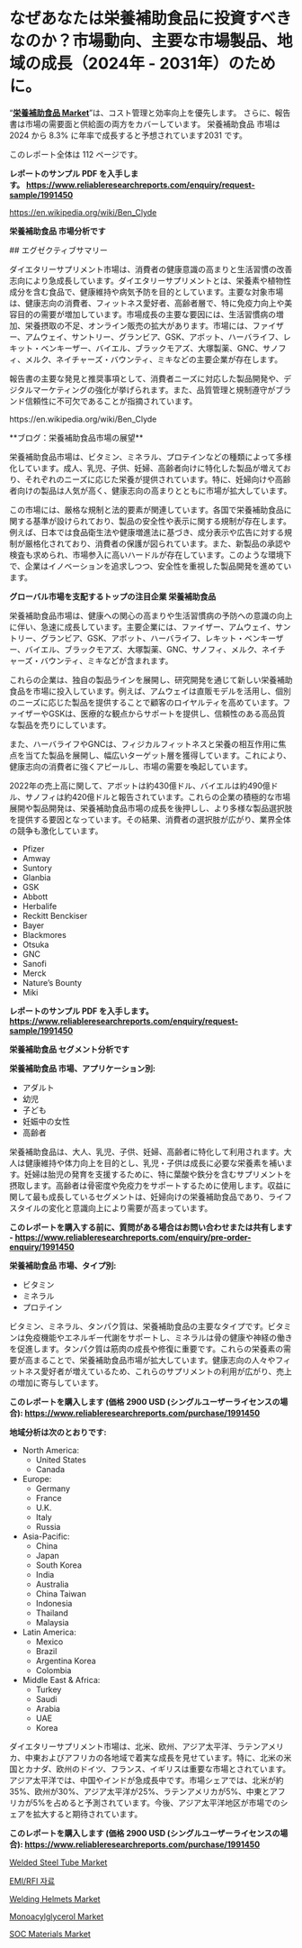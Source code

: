 <p><h1>なぜあなたは栄養補助食品に投資すべきなのか？市場動向、主要な市場製品、地域の成長（2024年 - 2031年）のために。</h1></p><p>&ldquo;<strong><a href="https://www.reliableresearchreports.com/dietary-supplement-r1991450">栄養補助食品 Market</a></strong>&rdquo;は、コスト管理と効率向上を優先します。 さらに、報告書は市場の需要面と供給面の両方をカバーしています。 栄養補助食品 市場は 2024 から 8.3% に年率で成長すると予想されています2031 です。</p>
<p>このレポート全体は 112 ページです。</p>
<p><strong>レポートのサンプル PDF を入手します。&nbsp;<a href="https://www.reliableresearchreports.com/enquiry/request-sample/1991450">https://www.reliableresearchreports.com/enquiry/request-sample/1991450</a></strong></p>
<p><a href="https://en.wikipedia.org/wiki/Ben_Clyde">https://en.wikipedia.org/wiki/Ben_Clyde</a></p>
<p><strong>栄養補助食品 市場分析です</strong></p>
<p><p>## エグゼクティブサマリー</p><p>ダイエタリーサプリメント市場は、消費者の健康意識の高まりと生活習慣の改善志向により急成長しています。ダイエタリーサプリメントとは、栄養素や植物性成分を含む食品で、健康維持や病気予防を目的としています。主要な対象市場は、健康志向の消費者、フィットネス愛好者、高齢者層で、特に免疫力向上や美容目的の需要が増加しています。市場成長の主要な要因には、生活習慣病の増加、栄養摂取の不足、オンライン販売の拡大があります。市場には、ファイザー、アムウェイ、サントリー、グランビア、GSK、アボット、ハーバライフ、レキット・ベンキーザー、バイエル、ブラックモアズ、大塚製薬、GNC、サノフィ、メルク、ネイチャーズ・バウンティ、ミキなどの主要企業が存在します。</p><p>報告書の主要な発見と推奨事項として、消費者ニーズに対応した製品開発や、デジタルマーケティングの強化が挙げられます。また、品質管理と規制遵守がブランド信頼性に不可欠であることが指摘されています。</p></p>
<p>https://en.wikipedia.org/wiki/Ben_Clyde</p>
<p><p>**ブログ：栄養補助食品市場の展望**</p><p>栄養補助食品市場は、ビタミン、ミネラル、プロテインなどの種類によって多様化しています。成人、乳児、子供、妊婦、高齢者向けに特化した製品が増えており、それぞれのニーズに応じた栄養が提供されています。特に、妊婦向けや高齢者向けの製品は人気が高く、健康志向の高まりとともに市場が拡大しています。</p><p>この市場には、厳格な規制と法的要素が関連しています。各国で栄養補助食品に関する基準が設けられており、製品の安全性や表示に関する規制が存在します。例えば、日本では食品衛生法や健康増進法に基づき、成分表示や広告に対する規制が厳格化されており、消費者の保護が図られています。また、新製品の承認や検査も求められ、市場参入に高いハードルが存在しています。このような環境下で、企業はイノベーションを追求しつつ、安全性を重視した製品開発を進めています。</p></p>
<p><strong>グローバル市場を支配するトップの注目企業 栄養補助食品</strong></p>
<p><p>栄養補助食品市場は、健康への関心の高まりや生活習慣病の予防への意識の向上に伴い、急速に成長しています。主要企業には、ファイザー、アムウェイ、サントリー、グランビア、GSK、アボット、ハーバライフ、レキット・ベンキーザー、バイエル、ブラックモアズ、大塚製薬、GNC、サノフィ、メルク、ネイチャーズ・バウンティ、ミキなどが含まれます。</p><p>これらの企業は、独自の製品ラインを展開し、研究開発を通じて新しい栄養補助食品を市場に投入しています。例えば、アムウェイは直販モデルを活用し、個別のニーズに応じた製品を提供することで顧客のロイヤルティを高めています。ファイザーやGSKは、医療的な観点からサポートを提供し、信頼性のある高品質な製品を売りにしています。</p><p>また、ハーバライフやGNCは、フィジカルフィットネスと栄養の相互作用に焦点を当てた製品を展開し、幅広いターゲット層を獲得しています。これにより、健康志向の消費者に強くアピールし、市場の需要を喚起しています。 </p><p>2022年の売上高に関して、アボットは約430億ドル、バイエルは約490億ドル、サノフィは約420億ドルと報告されています。これらの企業の積極的な市場展開や製品開発は、栄養補助食品市場の成長を後押しし、より多様な製品選択肢を提供する要因となっています。その結果、消費者の選択肢が広がり、業界全体の競争も激化しています。</p></p>
<p><ul><li>Pfizer</li><li>Amway</li><li>Suntory</li><li>Glanbia</li><li>GSK</li><li>Abbott</li><li>Herbalife</li><li>Reckitt Benckiser</li><li>Bayer</li><li>Blackmores</li><li>Otsuka</li><li>GNC</li><li>Sanofi</li><li>Merck</li><li>Nature’s Bounty</li><li>Miki</li></ul></p>
<p><strong>レポートのサンプル PDF を入手します。 <a href="https://www.reliableresearchreports.com/enquiry/request-sample/1991450">https://www.reliableresearchreports.com/enquiry/request-sample/1991450</a></strong></p>
<p><strong>栄養補助食品 セグメント分析です</strong></p>
<p><strong>栄養補助食品 市場、アプリケーション別:</strong></p>
<p><ul><li>アダルト</li><li>幼児</li><li>子ども</li><li>妊娠中の女性</li><li>高齢者</li></ul></p>
<p><p>栄養補助食品は、大人、乳児、子供、妊婦、高齢者に特化して利用されます。大人は健康維持や体力向上を目的とし、乳児・子供は成長に必要な栄養素を補います。妊婦は胎児の発育を支援するために、特に葉酸や鉄分を含むサプリメントを摂取します。高齢者は骨密度や免疫力をサポートするために使用します。収益に関して最も成長しているセグメントは、妊婦向けの栄養補助食品であり、ライフスタイルの変化と意識向上により需要が高まっています。</p></p>
<p><strong>このレポートを購入する前に、質問がある場合はお問い合わせまたは共有します - <a href="https://www.reliableresearchreports.com/enquiry/pre-order-enquiry/1991450">https://www.reliableresearchreports.com/enquiry/pre-order-enquiry/1991450</a></strong></p>
<p><strong>栄養補助食品 市場、タイプ別:</strong></p>
<p><ul><li>ビタミン</li><li>ミネラル</li><li>プロテイン</li></ul></p>
<p><p>ビタミン、ミネラル、タンパク質は、栄養補助食品の主要なタイプです。ビタミンは免疫機能やエネルギー代謝をサポートし、ミネラルは骨の健康や神経の働きを促進します。タンパク質は筋肉の成長や修復に重要です。これらの栄養素の需要が高まることで、栄養補助食品市場が拡大しています。健康志向の人々やフィットネス愛好者が増えているため、これらのサプリメントの利用が広がり、売上の増加に寄与しています。</p></p>
<p><strong>このレポートを購入します (価格 2900 USD (シングルユーザーライセンスの場合): <a href="https://www.reliableresearchreports.com/purchase/1991450">https://www.reliableresearchreports.com/purchase/1991450</a></strong></p>
<p><strong>地域分析は次のとおりです:</strong></p>
<p><ul>
    <li>
        North America:
        <ul>
            <li>United States</li>
            <li>Canada</li>
        </ul>
    </li>
    <li>
        Europe:
        <ul>
            <li>Germany</li>
            <li>France</li>
            <li>U.K.</li>
            <li>Italy</li>
            <li>Russia</li>
        </ul>
    </li>
    <li>
        Asia-Pacific:
        <ul>
            <li>China</li>
            <li>Japan</li>
            <li>South Korea</li>
            <li>India</li>
            <li>Australia</li>
            <li>China Taiwan</li>
            <li>Indonesia</li>
            <li>Thailand</li>
            <li>Malaysia</li>
        </ul>
    </li>
    <li>
        Latin America:
        <ul>
            <li>Mexico</li>
            <li>Brazil</li>
            <li>Argentina Korea</li>
            <li>Colombia</li>
        </ul>
    </li>
    <li>
        Middle East & Africa:
        <ul>
            <li>Turkey</li>
            <li>Saudi</li>
            <li>Arabia</li>
            <li>UAE</li>
            <li>Korea</li>
        </ul>
    </li>
    </ul></p>
<p><p>ダイエタリーサプリメント市場は、北米、欧州、アジア太平洋、ラテンアメリカ、中東およびアフリカの各地域で着実な成長を見せています。特に、北米の米国とカナダ、欧州のドイツ、フランス、イギリスは重要な市場とされています。アジア太平洋では、中国やインドが急成長中です。市場シェアでは、北米が約35%、欧州が30%、アジア太平洋が25%、ラテンアメリカが5%、中東とアフリカが5%を占めると予測されています。今後、アジア太平洋地区が市場でのシェアを拡大すると期待されています。</p></p>
<p><strong>このレポートを購入します (価格 2900 USD (シングルユーザーライセンスの場合): <a href="https://www.reliableresearchreports.com/purchase/1991450">https://www.reliableresearchreports.com/purchase/1991450</a></strong></p>
<p><p><a href="https://issuu.com/reportprime-2/docs/welded-steel-tube-market-size-2030._219b8a64c92874">Welded Steel Tube Market</a></p><p><a href="https://medium.com/@reyeshowell_6566/emi-rfi-%EC%86%8C%EC%9E%AC-%EC%8B%9C%EC%9E%A5-%EB%8F%99%ED%96%A5-%ED%83%90%EC%83%89-2024%EB%85%84%EB%B6%80%ED%84%B0-2031%EB%85%84%EA%B9%8C%EC%A7%80-emi-rfi-%EC%86%8C%EC%9E%AC-%EC%8B%9C%EC%9E%A5%EC%9D%98-%EC%88%98%EC%9D%B5-%EB%B6%84%EC%84%9D-%EB%B0%8F-%EC%84%B1%EC%9E%A5-%EC%A0%84%EB%A7%9D-2d8251482757?postPublishedType=initial">EMI/RFI 자료</a></p><p><a href="https://github.com/petbigbeepjn/Market-Research-Report-List-1/blob/main/welding-helmets-market.md">Welding Helmets Market</a></p><p><a href="https://www.linkedin.com/pulse/market-leaders-laggards-global-monoacylglycerol-trends-forecast-fqgzc?trackingId=hPDxby1gQKCY5LvRkP4zfA%3D%3D">Monoacylglycerol Market</a></p><p><a href="https://medium.com/@marilyndouglas476/the-soc-materials-market-insights-report-offers-an-in-depth-and-thorough-analysis-of-the-market-f9ab3a26fb32">SOC Materials Market</a></p></p>